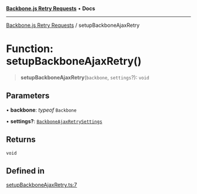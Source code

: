 [**Backbone.js Retry Requests**](../README.md) • **Docs**

***

[Backbone.js Retry Requests](../README.md) / setupBackboneAjaxRetry

# Function: setupBackboneAjaxRetry()

> **setupBackboneAjaxRetry**(`backbone`, `settings`?): `void`

## Parameters

• **backbone**: *typeof* `Backbone`

• **settings?**: [`BackboneAjaxRetrySettings`](../interfaces/BackboneAjaxRetrySettings.md)

## Returns

`void`

## Defined in

[setupBackboneAjaxRetry.ts:7](https://github.com/maissimples/backbone-ajax-retry/blob/8ffbafb5dc7c3ae043926cea365cc946a223ba99/src/setupBackboneAjaxRetry.ts#L7)
